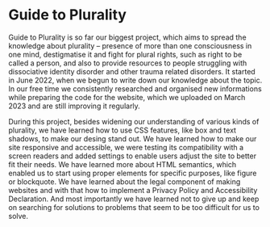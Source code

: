# Guide to Plurality

Guide to Plurality is so far our biggest project, which aims to spread the knowledge about plurality – presence of more than one consciousness in one mind, destigmatise it and fight for plural rights, such as right to be called a person, and also to provide resources to people struggling with dissociative identity disorder and other trauma related disorders. It started in June 2022, when we begun to write down our knowledge about the topic. In our free time we consistently researched and organised new informations while preparing the code for the website, which we uploaded on March 2023 and are still improving it regularly.

During this project, besides widening our understanding of various kinds of plurality, we have learned how to use CSS features, like box and text shadows, to make our desing stand out. We have learned how to make our site responsive and accessible, we were testing its compatibility with a screen readers and added settings to enable users adjust the site to better fit their needs. We have learned more about HTML semantics, which enabled us to start using proper elements for specific purposes, like figure or blockquote. We have learned about the legal component of making websites and with that how to implement a Privacy Policy and Accessibility Declaration. And most importantly we have learned not to give up and keep on searching for solutions to problems that seem to be too difficult for us to solve.
